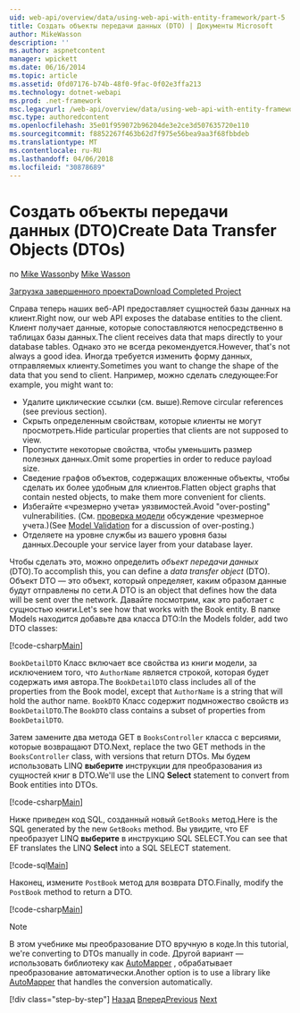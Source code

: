 ```yaml
---
uid: web-api/overview/data/using-web-api-with-entity-framework/part-5
title: Создать объекты передачи данных (DTO) | Документы Microsoft
author: MikeWasson
description: ''
ms.author: aspnetcontent
manager: wpickett
ms.date: 06/16/2014
ms.topic: article
ms.assetid: 0fd07176-b74b-48f0-9fac-0f02e3ffa213
ms.technology: dotnet-webapi
ms.prod: .net-framework
msc.legacyurl: /web-api/overview/data/using-web-api-with-entity-framework/part-5
msc.type: authoredcontent
ms.openlocfilehash: 35e01f959072b96204de3e2ce3d507635720e110
ms.sourcegitcommit: f8852267f463b62d7f975e56bea9aa3f68fbbdeb
ms.translationtype: MT
ms.contentlocale: ru-RU
ms.lasthandoff: 04/06/2018
ms.locfileid: "30878689"
---
```

<a name="create-data-transfer-objects-dtos"></a><span data-ttu-id="4dc8c-102">Создать объекты передачи данных (DTO)</span><span class="sxs-lookup"><span data-stu-id="4dc8c-102">Create Data Transfer Objects (DTOs)</span></span>
====================
<span data-ttu-id="4dc8c-103">по [Mike Wasson](https://github.com/MikeWasson)</span><span class="sxs-lookup"><span data-stu-id="4dc8c-103">by [Mike Wasson](https://github.com/MikeWasson)</span></span>

[<span data-ttu-id="4dc8c-104">Загрузка завершенного проекта</span><span class="sxs-lookup"><span data-stu-id="4dc8c-104">Download Completed Project</span></span>](https://github.com/MikeWasson/BookService)

<span data-ttu-id="4dc8c-105">Справа теперь наших веб-API предоставляет сущностей базы данных на клиент.</span><span class="sxs-lookup"><span data-stu-id="4dc8c-105">Right now, our web API exposes the database entities to the client.</span></span> <span data-ttu-id="4dc8c-106">Клиент получает данные, которые сопоставляются непосредственно в таблицах базы данных.</span><span class="sxs-lookup"><span data-stu-id="4dc8c-106">The client receives data that maps directly to your database tables.</span></span> <span data-ttu-id="4dc8c-107">Однако это не всегда рекомендуется.</span><span class="sxs-lookup"><span data-stu-id="4dc8c-107">However, that's not always a good idea.</span></span> <span data-ttu-id="4dc8c-108">Иногда требуется изменить форму данных, отправляемых клиенту.</span><span class="sxs-lookup"><span data-stu-id="4dc8c-108">Sometimes you want to change the shape of the data that you send to client.</span></span> <span data-ttu-id="4dc8c-109">Например, можно сделать следующее:</span><span class="sxs-lookup"><span data-stu-id="4dc8c-109">For example, you might want to:</span></span>

- <span data-ttu-id="4dc8c-110">Удалите циклические ссылки (см. выше).</span><span class="sxs-lookup"><span data-stu-id="4dc8c-110">Remove circular references (see previous section).</span></span>
- <span data-ttu-id="4dc8c-111">Скрыть определенным свойствам, которые клиенты не могут просмотреть.</span><span class="sxs-lookup"><span data-stu-id="4dc8c-111">Hide particular properties that clients are not supposed to view.</span></span>
- <span data-ttu-id="4dc8c-112">Пропустите некоторые свойства, чтобы уменьшить размер полезных данных.</span><span class="sxs-lookup"><span data-stu-id="4dc8c-112">Omit some properties in order to reduce payload size.</span></span>
- <span data-ttu-id="4dc8c-113">Сведение графов объектов, содержащих вложенные объекты, чтобы сделать их более удобным для клиентов.</span><span class="sxs-lookup"><span data-stu-id="4dc8c-113">Flatten object graphs that contain nested objects, to make them more convenient for clients.</span></span>
- <span data-ttu-id="4dc8c-114">Избегайте «чрезмерно учета» уязвимостей.</span><span class="sxs-lookup"><span data-stu-id="4dc8c-114">Avoid "over-posting" vulnerabilities.</span></span> <span data-ttu-id="4dc8c-115">(См. [проверка модели](../../formats-and-model-binding/model-validation-in-aspnet-web-api.md) обсуждение чрезмерное учета.)</span><span class="sxs-lookup"><span data-stu-id="4dc8c-115">(See [Model Validation](../../formats-and-model-binding/model-validation-in-aspnet-web-api.md) for a discussion of over-posting.)</span></span>
- <span data-ttu-id="4dc8c-116">Отделяете на уровне службы из вашего уровня базы данных.</span><span class="sxs-lookup"><span data-stu-id="4dc8c-116">Decouple your service layer from your database layer.</span></span>

<span data-ttu-id="4dc8c-117">Чтобы сделать это, можно определить *объект передачи данных* (DTO).</span><span class="sxs-lookup"><span data-stu-id="4dc8c-117">To accomplish this, you can define a *data transfer object* (DTO).</span></span> <span data-ttu-id="4dc8c-118">Объект DTO — это объект, который определяет, каким образом данные будут отправлены по сети.</span><span class="sxs-lookup"><span data-stu-id="4dc8c-118">A DTO is an object that defines how the data will be sent over the network.</span></span> <span data-ttu-id="4dc8c-119">Давайте посмотрим, как это работает с сущностью книги.</span><span class="sxs-lookup"><span data-stu-id="4dc8c-119">Let's see how that works with the Book entity.</span></span> <span data-ttu-id="4dc8c-120">В папке Models находится добавьте два класса DTO:</span><span class="sxs-lookup"><span data-stu-id="4dc8c-120">In the Models folder, add two DTO classes:</span></span>

[!code-csharp[Main](part-5/samples/sample1.cs)]

<span data-ttu-id="4dc8c-121">`BookDetailDTO` Класс включает все свойства из книги модели, за исключением того, что `AuthorName` является строкой, которая будет содержать имя автора.</span><span class="sxs-lookup"><span data-stu-id="4dc8c-121">The `BookDetailDTO` class includes all of the properties from the Book model, except that `AuthorName` is a string that will hold the author name.</span></span> <span data-ttu-id="4dc8c-122">`BookDTO` Класс содержит подмножество свойств из `BookDetailDTO`.</span><span class="sxs-lookup"><span data-stu-id="4dc8c-122">The `BookDTO` class contains a subset of properties from `BookDetailDTO`.</span></span>

<span data-ttu-id="4dc8c-123">Затем замените два метода GET в `BooksController` класса с версиями, которые возвращают DTO.</span><span class="sxs-lookup"><span data-stu-id="4dc8c-123">Next, replace the two GET methods in the `BooksController` class, with versions that return DTOs.</span></span> <span data-ttu-id="4dc8c-124">Мы будем использовать LINQ **выберите** инструкции для преобразования из сущностей книг в DTO.</span><span class="sxs-lookup"><span data-stu-id="4dc8c-124">We'll use the LINQ **Select** statement to convert from Book entities into DTOs.</span></span>

[!code-csharp[Main](part-5/samples/sample2.cs)]

<span data-ttu-id="4dc8c-125">Ниже приведен код SQL, созданный новый `GetBooks` метод.</span><span class="sxs-lookup"><span data-stu-id="4dc8c-125">Here is the SQL generated by the new `GetBooks` method.</span></span> <span data-ttu-id="4dc8c-126">Вы увидите, что EF преобразует LINQ **выберите** в инструкцию SQL SELECT.</span><span class="sxs-lookup"><span data-stu-id="4dc8c-126">You can see that EF translates the LINQ **Select** into a SQL SELECT statement.</span></span>

[!code-sql[Main](part-5/samples/sample3.sql)]

<span data-ttu-id="4dc8c-127">Наконец, измените `PostBook` метод для возврата DTO.</span><span class="sxs-lookup"><span data-stu-id="4dc8c-127">Finally, modify the `PostBook` method to return a DTO.</span></span>

[!code-csharp[Main](part-5/samples/sample4.cs)]

> [!NOTE]
> <span data-ttu-id="4dc8c-128">В этом учебнике мы преобразование DTO вручную в коде.</span><span class="sxs-lookup"><span data-stu-id="4dc8c-128">In this tutorial, we're converting to DTOs manually in code.</span></span> <span data-ttu-id="4dc8c-129">Другой вариант — использовать библиотеку как [AutoMapper](http://automapper.org/) , обрабатывает преобразование автоматически.</span><span class="sxs-lookup"><span data-stu-id="4dc8c-129">Another option is to use a library like [AutoMapper](http://automapper.org/) that handles the conversion automatically.</span></span>
> 
> [!div class="step-by-step"]
> <span data-ttu-id="4dc8c-130">[Назад](part-4.md)
> [Вперед](part-6.md)</span><span class="sxs-lookup"><span data-stu-id="4dc8c-130">[Previous](part-4.md)
[Next](part-6.md)</span></span>
